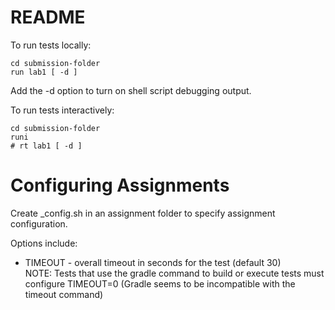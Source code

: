 # README

To run tests locally:

```
cd submission-folder
run lab1 [ -d ]
```

Add the -d option to turn on shell script debugging output.

To run tests interactively:

```
cd submission-folder
runi
# rt lab1 [ -d ]
```

# Configuring Assignments

Create _config.sh in an assignment folder to specify assignment configuration.

Options include:
* TIMEOUT - overall timeout in seconds for the test (default 30)  
  NOTE: Tests that use the gradle command to build or execute tests must configure TIMEOUT=0 (Gradle seems to be incompatible with the timeout command)

